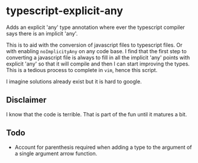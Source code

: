 # typescript-explicit-any

Adds an explicit 'any' type annotation where ever the typescript compiler says there
is an implicit 'any'.

This is to aid with the conversion of javascript files to typescript files. Or with
enabling `noImplicityAny` on any code base. I find that the first step to converting
a javascript file is always to fill in all the implicit 'any' points with explicit
'any' so that it will compile and then I can start improving the types. This is a
tedious process to complete in `vim`, hence this script.

I imagine solutions already exist but it is hard to google.

## Disclaimer

I know that the code is terrible. That is part of the fun until it matures a bit.

## Todo

- Account for parenthesis required when adding a type to the argument of a single
  argument arrow function.
